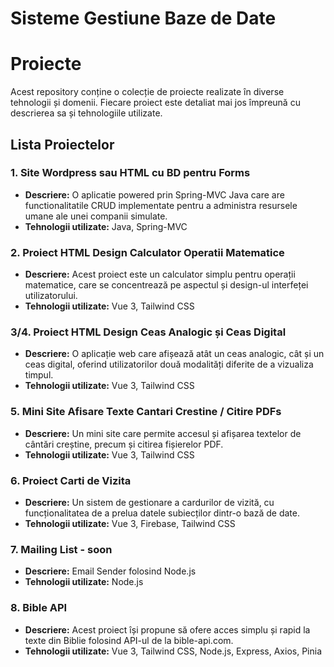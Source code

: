 # Sisteme Gestiune Baze de Date
# Proiecte

Acest repository conține o colecție de proiecte realizate în diverse tehnologii și domenii. Fiecare proiect este detaliat mai jos împreună cu descrierea sa și tehnologiile utilizate.

## Lista Proiectelor

### 1. Site Wordpress sau HTML cu BD pentru Forms
- **Descriere:** O aplicatie powered prin Spring-MVC Java care are functionalitatile CRUD implementate pentru a administra resursele umane ale unei companii simulate.
- **Tehnologii utilizate:** Java, Spring-MVC

### 2. Proiect HTML Design Calculator Operatii Matematice
- **Descriere:** Acest proiect este un calculator simplu pentru operații matematice, care se concentrează pe aspectul și design-ul interfeței utilizatorului.
- **Tehnologii utilizate:** Vue 3, Tailwind CSS

### 3/4. Proiect HTML Design Ceas Analogic și Ceas Digital
- **Descriere:** O aplicație web care afișează atât un ceas analogic, cât și un ceas digital, oferind utilizatorilor două modalități diferite de a vizualiza timpul.
- **Tehnologii utilizate:** Vue 3, Tailwind CSS

### 5. Mini Site Afisare Texte Cantari Crestine / Citire PDFs
- **Descriere:** Un mini site care permite accesul și afișarea textelor de cântări creștine, precum și citirea fișierelor PDF.
- **Tehnologii utilizate:** Vue 3, Tailwind CSS

### 6. Proiect Carti de Vizita
- **Descriere:** Un sistem de gestionare a cardurilor de vizită, cu funcționalitatea de a prelua datele subiecților dintr-o bază de date.
- **Tehnologii utilizate:** Vue 3, Firebase, Tailwind CSS

### 7. Mailing List - soon
- **Descriere:** Email Sender folosind Node.js
- **Tehnologii utilizate:** Node.js

### 8. Bible API
- **Descriere:** Acest proiect își propune să ofere acces simplu și rapid la texte din Biblie folosind API-ul de la bible-api.com.
- **Tehnologii utilizate:** Vue 3, Tailwind CSS, Node.js, Express, Axios, Pinia



